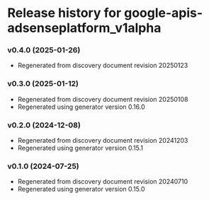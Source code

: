 # Release history for google-apis-adsenseplatform_v1alpha

### v0.4.0 (2025-01-26)

* Regenerated from discovery document revision 20250123

### v0.3.0 (2025-01-12)

* Regenerated from discovery document revision 20250108
* Regenerated using generator version 0.16.0

### v0.2.0 (2024-12-08)

* Regenerated from discovery document revision 20241203
* Regenerated using generator version 0.15.1

### v0.1.0 (2024-07-25)

* Regenerated from discovery document revision 20240710
* Regenerated using generator version 0.15.0

